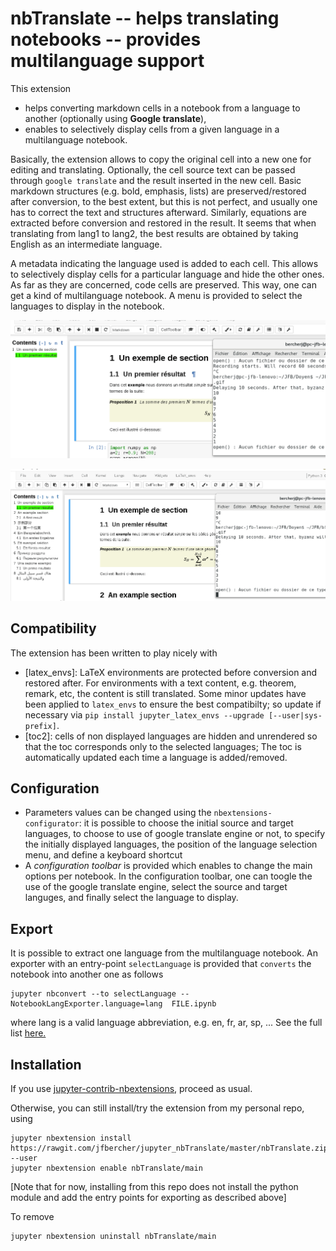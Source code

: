 # nbTranslate -- helps translating notebooks -- provides multilanguage support

This extension

- helps converting markdown cells in a notebook from a language to another (optionally using **Google translate**),
- enables to selectively display cells from a given language in a multilanguage notebook. 

Basically, the extension allows to copy the original cell into a new one for editing and translating. Optionally, the cell source text can be passed through `google translate` and the result inserted in the new cell. Basic markdown structures (e.g. bold, emphasis, lists) are preserved/restored after conversion, to the best extent, but this is not perfect, and usually one has to correct the text and structures afterward. Similarly, equations are extracted before conversion and restored in the result. It seems that when translating from lang1 to lang2, the best results are obtained by taking English as an intermediate language.

A metadata indicating the language used is added to each cell. This allows to selectively display cells for a particular language and hide the other ones. As far as they are concerned, code cells are preserved. This way, one can get a kind of multilanguage notebook. A menu is provided to select the languages to display in the notebook. 


![](demo1.gif)

![](demo2.gif)


## Compatibility

The extension has been written to play nicely with
- [latex_envs]: LaTeX environments are protected before conversion and restored after. For environments with a text content, e.g. theorem, remark, etc, the content is still translated. Some minor updates have been applied to `latex_envs` to ensure the best compatibilty; so update if necessary via `pip install jupyter_latex_envs --upgrade [--user|sys-prefix]`.
- [toc2]: cells of non displayed languages are hidden and unrendered so that the toc corresponds only to the selected languages; The toc is automatically updated each time a language is added/removed. 

## Configuration
- Parameters values can be changed using the `nbextensions-configurator`: it is possible to choose the initial source and target languages, to choose to use of google translate engine or not, to specify the initially displayed languages, the position of the language selection menu, and define a keyboard shortcut
- A *configuration toolbar* is provided which enables to change the main options per notebook. In the configuration toolbar, one can toogle the use of the google translate engine, select the source and target languges, and finally select the language to display. 

## Export 
It is possible to extract one language from the multilanguage notebook. An exporter with an entry-point `selectLanguage` is provided that `converts` the notebook into another one as follows
```
jupyter nbconvert --to selectLanguage --NotebookLangExporter.language=lang  FILE.ipynb 
```
where lang is a valid language abbreviation, e.g. en, fr, ar, sp, ... See the full list <a href='languages.js'> here.</a>


Installation
------------

If you use [jupyter-contrib-nbextensions](https://github.com/ipython-contrib/jupyter_contrib_nbextensions), proceed as usual. 

Otherwise, you can still install/try the extension from my personal repo, using
```
jupyter nbextension install https://rawgit.com/jfbercher/jupyter_nbTranslate/master/nbTranslate.zip --user
jupyter nbextension enable nbTranslate/main
```
[Note that for now, installing from this repo does not install the python module and add the entry points for exporting as described above]

To remove
```
jupyter nbextension uninstall nbTranslate/main
```
